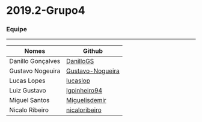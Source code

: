 # 2019.2-Grupo4

### Equipe
---
|Nomes|Github|
|---|---|
|Danillo Gonçalves|[DanilloGS](https://github.com/DanilloGS)|
|Gustavo Nogeuira|[Gustavo-Nogueira](https://github.com/Gustavo-Nogueira)|
|Lucas Lopes|[lucaslop](https://github.com/lucaslop)|
|Luiz Gustavo|[lgpinheiro94](https://github.com/lgpinheiro94)|
|Miguel Santos|[Miguelisdemir](https://github.com/Miguelisdemir)|
|Nicalo Ribeiro|[nicaloribeiro](https://github.com/nicaloribeiro)|
